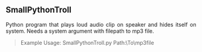 <h2>SmallPythonTroll</h2>
<p align="justify">
Python program that plays loud audio clip on speaker and hides itself on system.
Needs a system argument with filepath to mp3 file.

<n></n>
> Example Usage: SmallPythonTroll.py Path:\To\mp3file
</p>
